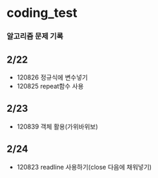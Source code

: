 # coding_test

### 알고리즘 문제 기록

## 2/22

- 120826 정규식에 변수넣기
- 120825 repeat함수 사용

## 2/23

- 120839 객체 활용(가위바위보)

## 2/24

- 120823 readline 사용하기(close 다음에 채워넣기)
